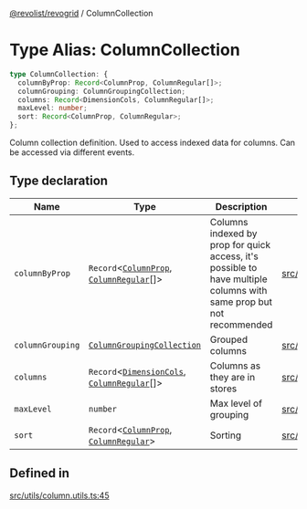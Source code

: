 [@revolist/revogrid](README.md) / ColumnCollection

# Type Alias: ColumnCollection

```ts
type ColumnCollection: {
  columnByProp: Record<ColumnProp, ColumnRegular[]>;
  columnGrouping: ColumnGroupingCollection;
  columns: Record<DimensionCols, ColumnRegular[]>;
  maxLevel: number;
  sort: Record<ColumnProp, ColumnRegular>;
};
```

Column collection definition.
Used to access indexed data for columns.
Can be accessed via different events.

## Type declaration

| Name | Type | Description | Defined in |
| ------ | ------ | ------ | ------ |
| `columnByProp` | `Record`\<[`ColumnProp`](TypeAlias.ColumnProp.md), [`ColumnRegular`](Interface.ColumnRegular.md)[]\> | Columns indexed by prop for quick access, it's possible to have multiple columns with same prop but not recommended | [src/utils/column.utils.ts:53](https://github.com/revolist/revogrid/blob/52c8861ed92574ba1d5817b32afec294ddb1f986/src/utils/column.utils.ts#L53) |
| `columnGrouping` | [`ColumnGroupingCollection`](TypeAlias.ColumnGroupingCollection.md) | Grouped columns | [src/utils/column.utils.ts:57](https://github.com/revolist/revogrid/blob/52c8861ed92574ba1d5817b32afec294ddb1f986/src/utils/column.utils.ts#L57) |
| `columns` | `Record`\<[`DimensionCols`](TypeAlias.DimensionCols.md), [`ColumnRegular`](Interface.ColumnRegular.md)[]\> | Columns as they are in stores | [src/utils/column.utils.ts:49](https://github.com/revolist/revogrid/blob/52c8861ed92574ba1d5817b32afec294ddb1f986/src/utils/column.utils.ts#L49) |
| `maxLevel` | `number` | Max level of grouping | [src/utils/column.utils.ts:61](https://github.com/revolist/revogrid/blob/52c8861ed92574ba1d5817b32afec294ddb1f986/src/utils/column.utils.ts#L61) |
| `sort` | `Record`\<[`ColumnProp`](TypeAlias.ColumnProp.md), [`ColumnRegular`](Interface.ColumnRegular.md)\> | Sorting | [src/utils/column.utils.ts:65](https://github.com/revolist/revogrid/blob/52c8861ed92574ba1d5817b32afec294ddb1f986/src/utils/column.utils.ts#L65) |

## Defined in

[src/utils/column.utils.ts:45](https://github.com/revolist/revogrid/blob/52c8861ed92574ba1d5817b32afec294ddb1f986/src/utils/column.utils.ts#L45)
